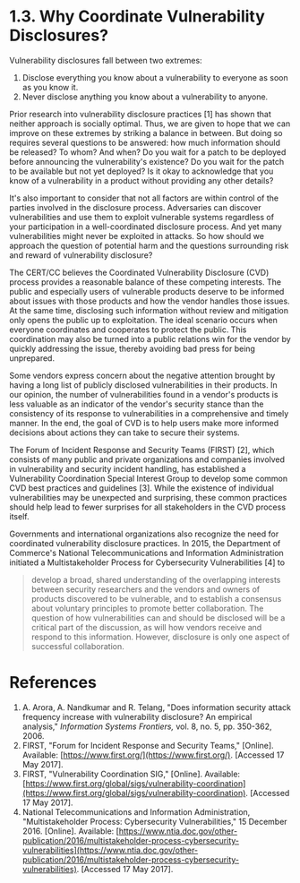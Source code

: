 # 1.3. Why Coordinate Vulnerability Disclosures? 

Vulnerability disclosures fall between two extremes:

1.  Disclose everything you know about a vulnerability to everyone as
    soon as you know it.
2.  Never disclose anything you know about a vulnerability to anyone.

Prior research into vulnerability disclosure practices \[1\] has shown
that neither approach is socially optimal. Thus, we are given to hope
that we can improve on these extremes by striking a balance in between.
But doing so requires several questions to be answered: how much
information should be released? To whom? And when? Do you wait for a
patch to be deployed before announcing the vulnerability's existence?
Do you wait for the patch to be available but not yet deployed? Is it
okay to acknowledge that you know of a vulnerability in a product
without providing any other details?

It's also important to consider that not all factors are within control
of the parties involved in the disclosure process. Adversaries can
discover vulnerabilities and use them to exploit vulnerable systems
regardless of your participation in a well-coordinated disclosure
process. And yet many vulnerabilities might never be exploited in
attacks. So how should we approach the question of potential harm and
the questions surrounding risk and reward of vulnerability disclosure?

The CERT/CC believes the Coordinated Vulnerability Disclosure (CVD)
process provides a reasonable balance of these competing interests. The
public and especially users of vulnerable products deserve to be
informed about issues with those products and how the vendor handles
those issues. At the same time, disclosing such information without
review and mitigation only opens the public up to exploitation. The
ideal scenario occurs when everyone coordinates and cooperates to
protect the public. This coordination may also be turned into a public
relations win for the vendor by quickly addressing the issue, thereby
avoiding bad press for being unprepared.

Some vendors express concern about the negative attention brought by
having a long list of publicly disclosed vulnerabilities in their
products. In our opinion, the number of vulnerabilities found in a
vendor's products is less valuable as an indicator of the vendor's
security stance than the consistency of its response to vulnerabilities
in a comprehensive and timely manner. In the end, the goal of CVD is to
help users make more informed decisions about actions they can take to
secure their systems.

The Forum of Incident Response and Security Teams (FIRST) \[2\], which
consists of many public and private organizations and companies involved
in vulnerability and security incident handling, has established a
Vulnerability Coordination Special Interest Group to develop some common
CVD best practices and guidelines \[3\]. While the existence of
individual vulnerabilities may be unexpected and surprising, these
common practices should help lead to fewer surprises for all
stakeholders in the CVD process itself.

Governments and international organizations also recognize the need for
coordinated vulnerability disclosure practices. In 2015, the Department
of Commerce's National Telecommunications and Information
Administration initiated a Multistakeholder Process for Cybersecurity
Vulnerabilities \[4\] to

> develop a broad, shared understanding of the overlapping interests
> between security researchers and the vendors and owners of products
> discovered to be vulnerable, and to establish a consensus about
> voluntary principles to promote better collaboration. The question of
> how vulnerabilities can and should be disclosed will be a critical
> part of the discussion, as will how vendors receive and respond to
> this information. However, disclosure is only one aspect of successful
> collaboration.
>
> 




# References
1.  A. Arora, A. Nandkumar and R. Telang, "Does information security
    attack frequency increase with vulnerability disclosure? An
    empirical analysis," *Information Systems Frontiers,* vol. 8, no.
    5, pp. 350-362, 2006.
2.  FIRST, "Forum for Incident Response and Security Teams,"
    \[Online\]. Available:
    [https://www.first.org/](https://www.first.org/). \[Accessed 17 May 2017\].
3.  FIRST, "Vulnerability Coordination SIG," \[Online\]. Available:
    [https://www.first.org/global/sigs/vulnerability-coordination](https://www.first.org/global/sigs/vulnerability-coordination). \[Accessed 17 May 2017\].
4.  National Telecommunications and Information Administration,
    "Multistakeholder Process: Cybersecurity Vulnerabilities," 15
    December 2016. \[Online\]. Available:
    [https://www.ntia.doc.gov/other-publication/2016/multistakeholder-process-cybersecurity-vulnerabilities](https://www.ntia.doc.gov/other-publication/2016/multistakeholder-process-cybersecurity-vulnerabilities). \[Accessed 17 May 2017\].

